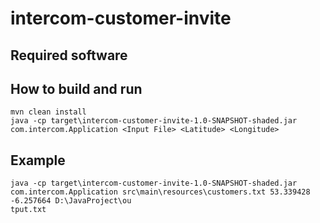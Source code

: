 # intercom-customer-invite
## Required software

## How to build and run
```$xslt
mvn clean install
java -cp target\intercom-customer-invite-1.0-SNAPSHOT-shaded.jar com.intercom.Application <Input File> <Latitude> <Longitude>
```

## Example

```$xslt
java -cp target\intercom-customer-invite-1.0-SNAPSHOT-shaded.jar com.intercom.Application src\main\resources\customers.txt 53.339428 -6.257664 D:\JavaProject\ou
tput.txt

```